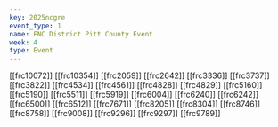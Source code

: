 ```yaml
---
key: 2025ncgre
event_type: 1
name: FNC District Pitt County Event
week: 4
type: Event
---
```

[[frc10072]]
[[frc10354]]
[[frc2059]]
[[frc2642]]
[[frc3336]]
[[frc3737]]
[[frc3822]]
[[frc4534]]
[[frc4561]]
[[frc4828]]
[[frc4829]]
[[frc5160]]
[[frc5190]]
[[frc5511]]
[[frc5919]]
[[frc6004]]
[[frc6240]]
[[frc6242]]
[[frc6500]]
[[frc6512]]
[[frc7671]]
[[frc8205]]
[[frc8304]]
[[frc8746]]
[[frc8758]]
[[frc9008]]
[[frc9296]]
[[frc9297]]
[[frc9789]]
